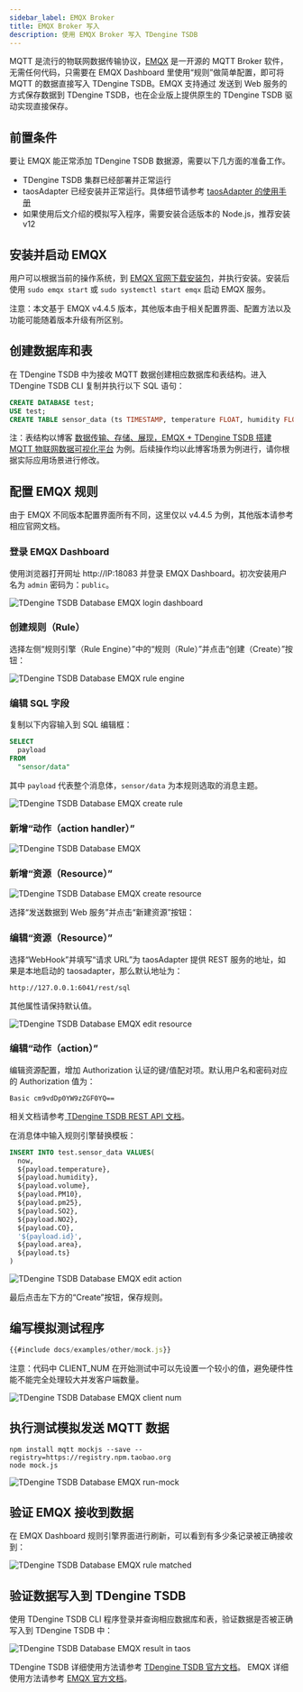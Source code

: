 ```yaml
---
sidebar_label: EMQX Broker
title: EMQX Broker 写入
description: 使用 EMQX Broker 写入 TDengine TSDB
---
```


MQTT 是流行的物联网数据传输协议，[EMQX](https://github.com/emqx/emqx) 是一开源的 MQTT Broker 软件，无需任何代码，只需要在 EMQX Dashboard 里使用“规则”做简单配置，即可将 MQTT 的数据直接写入 TDengine TSDB。EMQX 支持通过 发送到 Web 服务的方式保存数据到 TDengine TSDB，也在企业版上提供原生的 TDengine TSDB 驱动实现直接保存。

## 前置条件

要让 EMQX 能正常添加 TDengine TSDB 数据源，需要以下几方面的准备工作。

- TDengine TSDB 集群已经部署并正常运行
- taosAdapter 已经安装并正常运行。具体细节请参考 [taosAdapter 的使用手册](../../../reference/components/taosadapter)
- 如果使用后文介绍的模拟写入程序，需要安装合适版本的 Node.js，推荐安装 v12

## 安装并启动 EMQX

用户可以根据当前的操作系统，到 [EMQX 官网下载安装包](https://www.emqx.io/zh/downloads)，并执行安装。安装后使用 `sudo emqx start` 或 `sudo systemctl start emqx` 启动 EMQX 服务。

注意：本文基于 EMQX v4.4.5 版本，其他版本由于相关配置界面、配置方法以及功能可能随着版本升级有所区别。

## 创建数据库和表

在 TDengine TSDB 中为接收 MQTT 数据创建相应数据库和表结构。进入 TDengine TSDB CLI 复制并执行以下 SQL 语句：

```sql
CREATE DATABASE test;
USE test;
CREATE TABLE sensor_data (ts TIMESTAMP, temperature FLOAT, humidity FLOAT, volume FLOAT, pm10 FLOAT, pm25 FLOAT, so2 FLOAT, no2 FLOAT, co FLOAT, sensor_id NCHAR(255), area TINYINT, coll_time TIMESTAMP);
```

注：表结构以博客 [数据传输、存储、展现，EMQX + TDengine TSDB 搭建 MQTT 物联网数据可视化平台](https://www.taosdata.com/blog/2020/08/04/1722.html) 为例。后续操作均以此博客场景为例进行，请你根据实际应用场景进行修改。

## 配置 EMQX 规则

由于 EMQX 不同版本配置界面所有不同，这里仅以 v4.4.5 为例，其他版本请参考相应官网文档。

### 登录 EMQX Dashboard

使用浏览器打开网址 http://IP:18083 并登录 EMQX Dashboard。初次安装用户名为 `admin` 密码为：`public`。

![TDengine TSDB Database EMQX login dashboard](./emqx/login-dashboard.webp)

### 创建规则（Rule）

选择左侧“规则引擎（Rule Engine）”中的“规则（Rule）”并点击“创建（Create）”按钮：

![TDengine TSDB Database EMQX rule engine](./emqx/rule-engine.webp)

### 编辑 SQL 字段

复制以下内容输入到 SQL 编辑框：

```sql
SELECT
  payload
FROM
  "sensor/data"
```

其中 `payload` 代表整个消息体，`sensor/data` 为本规则选取的消息主题。

![TDengine TSDB Database EMQX create rule](./emqx/create-rule.webp)

### 新增“动作（action handler）”

![TDengine TSDB Database EMQX](./emqx/add-action-handler.webp)

### 新增“资源（Resource）”

![TDengine TSDB Database EMQX create resource](./emqx/create-resource.webp)

选择“发送数据到 Web 服务”并点击“新建资源”按钮：

### 编辑“资源（Resource）”

选择“WebHook”并填写“请求 URL”为 taosAdapter 提供 REST 服务的地址，如果是本地启动的 taosadapter，那么默认地址为：

```
http://127.0.0.1:6041/rest/sql
```

其他属性请保持默认值。

![TDengine TSDB Database EMQX edit resource](./emqx/edit-resource.webp)

### 编辑“动作（action）”

编辑资源配置，增加 Authorization 认证的键/值配对项。默认用户名和密码对应的 Authorization 值为：
```
Basic cm9vdDp0YW9zZGF0YQ==
```
相关文档请参考[ TDengine TSDB REST API 文档](../../../reference/connector/rest-api/)。

在消息体中输入规则引擎替换模板：

```sql
INSERT INTO test.sensor_data VALUES(
  now,
  ${payload.temperature},
  ${payload.humidity},
  ${payload.volume},
  ${payload.PM10},
  ${payload.pm25},
  ${payload.SO2},
  ${payload.NO2},
  ${payload.CO},
  '${payload.id}',
  ${payload.area},
  ${payload.ts}
)
```

![TDengine TSDB Database EMQX edit action](./emqx/edit-action.webp)

最后点击左下方的“Create”按钮，保存规则。
## 编写模拟测试程序

```javascript
{{#include docs/examples/other/mock.js}}
```

注意：代码中 CLIENT_NUM 在开始测试中可以先设置一个较小的值，避免硬件性能不能完全处理较大并发客户端数量。

![TDengine TSDB Database EMQX client num](./emqx/client-num.webp)

## 执行测试模拟发送 MQTT 数据

```
npm install mqtt mockjs --save --registry=https://registry.npm.taobao.org
node mock.js
```

![TDengine TSDB Database EMQX run-mock](./emqx/run-mock.webp)

## 验证 EMQX 接收到数据

在 EMQX Dashboard 规则引擎界面进行刷新，可以看到有多少条记录被正确接收到：

![TDengine TSDB Database EMQX rule matched](./emqx/check-rule-matched.webp)

## 验证数据写入到 TDengine TSDB

使用 TDengine TSDB CLI 程序登录并查询相应数据库和表，验证数据是否被正确写入到 TDengine TSDB 中：

![TDengine TSDB Database EMQX result in taos](./emqx/check-result-in-taos.webp)

TDengine TSDB 详细使用方法请参考 [TDengine TSDB 官方文档](https://docs.taosdata.com/)。
EMQX 详细使用方法请参考 [EMQX 官方文档](https://www.emqx.io/docs/zh/v4.4/rule/rule-engine.html)。

